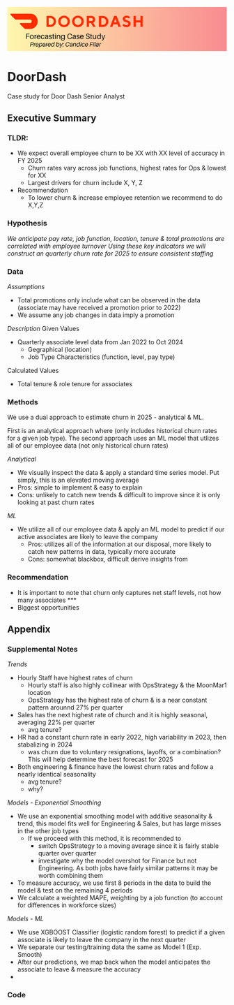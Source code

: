 ![Logo](./Images/Readme%20Header.png)

# DoorDash
Case study for Door Dash Senior Analyst

## Executive Summary
### TLDR:
- We expect overall employee churn to be XX with XX level of accuracy in FY 2025
  - Churn rates vary across job functions, highest rates for Ops & lowest for XX
  - Largest drivers for churn include X, Y, Z
- Recommendation
  - To lower churn & increase employee retention we recommend to do X,Y,Z
 
### Hypothesis
*We anticipate pay rate, job function, location, tenure & total promotions are correlated with employee turnover*
*Using these key indicators we will construct an quarterly churn rate for 2025 to ensure consistent staffing*

### Data
*Assumptions*
- Total promotions only include what can be observed in the data (associate may have received a promotion prior to 2022)
- We assume any job changes in data imply a promotion

*Description*
Given Values
- Quarterly associate level data from Jan 2022 to Oct 2024
  - Gegraphical (location)
  - Job Type Characteristics (function, level, pay type)

Calculated Values
- Total tenure & role tenure for associates

### Methods
We use a dual approach to estimate churn in 2025 - analytical & ML. 

First is an analytical approach where (only includes historical churn rates for a given job type). The second approach uses an ML model that utlizes all of our employee data (not only historical churn rates)

*Analytical*
-  We visually inspect the data & apply a standard time series model. Put simply, this is an elevated moving average
  -  Pros: simple to implement & easy to explain
  -  Cons: unlikely to catch new trends & difficult to improve since it is only looking at past churn rates

*ML*
- We utilize all of our employee data & apply an ML model to predict if our active associates are likely to leave the company
  - Pros: utilizes all of the information at our disposal, more likely to catch new patterns in data, typically more accurate
  - Cons: somewhat blackbox, difficult derive insights from
 
### Recommendation
- It is important to note that churn only captures net staff levels, not how many associates ***
- Biggest opportunities

## Appendix

### Supplemental Notes
*Trends*
- Hourly Staff have highest rates of churn
  - Hourly staff is also highly collinear with OpsStrategy & the MoonMar1 location
  - OpsStrategy has the highest rate of churn & is a near constant pattern arounnd 27% per quarter
- Sales has the next highest rate of church and it is highly seasonal, averaging 22% per quarter
  - avg tenure?
- HR had a constant churn rate in early 2022, high variability in 2023, then stabalizing in 2024
  - was churn due to voluntary resignations, layoffs, or a combination? This will help determine the best forecast for 2025
- Both engineering & finance have the lowest churn rates and follow a nearly identical seasonality
  -  avg tenure?
  -  why?

*Models - Exponential Smoothing*
- We use an exponential smoothing model with additive seasonality & trend, this model fits well for Engineering & Sales, but has large misses in the other job types
  - If we proceed with this method, it is recommended to
    - switch OpsStrategy to a moving average since it is fairly stable quarter over quarter
    - investigate why the model overshot for Finance but not Engineering. As both jobs have fairly similar patterns it may be worth combining them
- To measure accuracy, we use first 8 periods in the data to build the model & test on the remaining 4 periods
- We calculate a weighted MAPE, weighting by a job function (to account for differences in workforce sizes)

*Models - ML*
- We use XGBOOST Classifier (logistic random forest) to predict if a given associate is likely to leave the company in the next quarter
- We separate our testing/training data the same as Model 1 (Exp. Smooth)
- After our predictions, we map back when the model anticipates the associate to leave & measure the accuracy
- 
### Code

